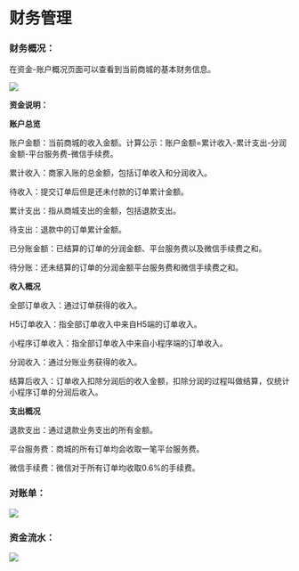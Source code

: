# 财务管理

### **财务概况：**

在资金-账户概况页面可以查看到当前商城的基本财务信息。

![](http://md.stringon.com/img/%7Bfilename%7D%7B.suffix%7D20200912142541.png)

**资金说明：**

**账户总览**

账户金额：当前商城的收入金额。计算公示：账户金额=累计收入-累计支出-分润金额-平台服务费-微信手续费。

累计收入：商家入账的总金额，包括订单收入和分润收入。

待收入：提交订单后但是还未付款的订单累计金额。

累计支出：指从商城支出的金额，包括退款支出。

待支出：退款中的订单累计金额。

已分账金额：已结算的订单的分润金额、平台服务费以及微信手续费之和。

待分账：还未结算的订单的分润金额平台服务费和微信手续费之和。

**收入概况**

全部订单收入：通过订单获得的收入。

H5订单收入：指全部订单收入中来自H5端的订单收入。

小程序订单收入：指全部订单收入中来自小程序端的订单收入。

分润收入：通过分账业务获得的收入。

结算后收入：订单收入扣除分润后的收入金额，扣除分润的过程叫做结算，仅统计小程序订单的分润后收入。

**支出概况**

退款支出：通过退款业务支出的所有金额。

平台服务费：商城的所有订单均会收取一笔平台服务费。

微信手续费：微信对于所有订单均收取0.6%的手续费。



### **对账单：**

![](http://md.stringon.com/img/%7Bfilename%7D%7B.suffix%7D20200912141946.png)

### **资金流水：**

![](http://md.stringon.com/img/%7Bfilename%7D%7B.suffix%7D20200912142026.png)